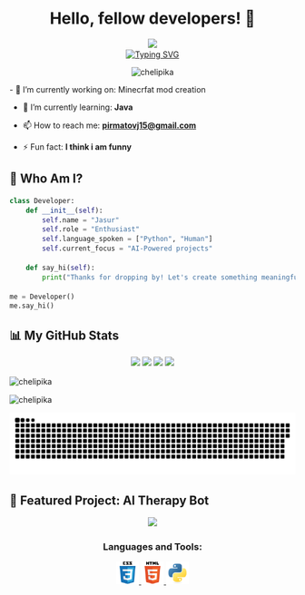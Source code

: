 <h1 align="center" class="heading-element" dir="auto">Hello, fellow developers! 👋</h1>
<div align="center">
  <img src="https://user-images.githubusercontent.com/74038190/225813708-98b745f2-7d22-48cf-9150-083f1b00d6c9.gif" autoplay width=600/>
</div>
<div align="center">
<a href="https://git.io/typing-svg"><img src="https://readme-typing-svg.demolab.com?font=Fira+Code&pause=1000&color=BA29F7&center=true&vCenter=true&multiline=true&random=true&width=458&lines=-Jasur+Pi-" alt="Typing SVG" /></a>
</div>
<div align="center" dir="auto">
  <p align="center"> <img src="https://komarev.com/ghpvc/?username=chelipika&label=Profile%20views&color=0e75b6&style=flat" alt="chelipika" /> </p>
</div>
- 🔭 I’m currently working on: Minecrfat mod creation

- 🌱 I’m currently learning: **Java**

- 📫 How to reach me: **pirmatovj15@gmail.com**

- ⚡ Fun fact: **I think i am funny**
## 🤖 Who Am I?
```python
class Developer:
    def __init__(self):
        self.name = "Jasur"
        self.role = "Enthusiast"
        self.language_spoken = ["Python", "Human"]
        self.current_focus = "AI-Powered projects"
    
    def say_hi(self):
        print("Thanks for dropping by! Let's create something meaningful together!")

me = Developer()
me.say_hi()
```

## 📊 My GitHub Stats
<div align="center">
  <img height="180em" src="http://github-profile-summary-cards.vercel.app/api/cards/profile-details?username=chelipika&theme=aura"/>
  <img height="180em" src="http://github-profile-summary-cards.vercel.app/api/cards/repos-per-language?username=chelipika&theme=aura"/>
  <img height="180em" src="http://github-profile-summary-cards.vercel.app/api/cards/stats?username=chelipika&theme=aura"/>
  <img height="180em" src="http://github-profile-summary-cards.vercel.app/api/cards/productive-time?username=chelipika&theme=aura&utcOffset=5"/>
</div>
<p><img align="center" src="https://github-readme-stats.vercel.app/api/top-langs?username=chelipika&show_icons=true&locale=en&layout=compact" alt="chelipika" /></p>

<p><img align="center" src="https://github-readme-streak-stats.herokuapp.com/?user=chelipika&" alt="chelipika" /></p>


<img src="/snake.svg">

## 🚀 Featured Project: AI Therapy Bot
<div align="center">
  <img src="https://media.giphy.com/media/L1R1tvI9svkIWwpVYr/giphy.gif" width="400"/>
</div>



<h3 align="center">Languages and Tools:</h3>
<p align="center"> <a href="https://www.w3schools.com/css/" target="_blank" rel="noreferrer"> <img src="https://raw.githubusercontent.com/devicons/devicon/master/icons/css3/css3-original-wordmark.svg" alt="css3" width="40" height="40"/> </a> <a href="https://www.w3.org/html/" target="_blank" rel="noreferrer"> <img src="https://raw.githubusercontent.com/devicons/devicon/master/icons/html5/html5-original-wordmark.svg" alt="html5" width="40" height="40"/> </a> <a href="https://www.python.org" target="_blank" rel="noreferrer"> <img src="https://raw.githubusercontent.com/devicons/devicon/master/icons/python/python-original.svg" alt="python" width="40" height="40"/> </a> </p>
